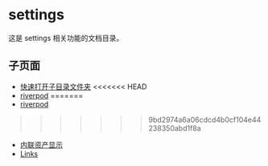# settings

这是 settings 相关功能的文档目录。

## 子页面

- [快速打开子目录文件夹](./快速打开子目录文件夹)
<<<<<<< HEAD
- [riverpod](../zh/riverpod)
=======
- [riverpod](./riverpod)
>>>>>>> 9bd2974a6a06cdcd4b0cf104e44238350abd1f8a
- [内联资产显示](./内联资产显示)
- [Links](./Links)
